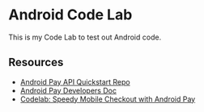 # Android Code Lab #

This is my Code Lab to test out Android code.

## Resources ##
- [Android Pay API Quickstart Repo](https://github.com/android-pay/androidpay-quickstart)
- [Android Pay Developers Doc](https://developers.google.com/android-pay/)
- [Codelab: Speedy Mobile Checkout with Android Pay](https://codelabs.developers.google.com/codelabs/android-pay/index.html)
